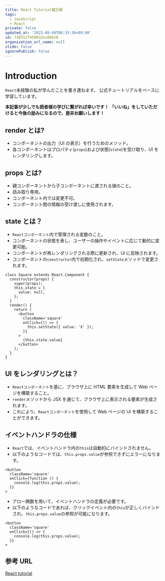 ```yaml
---
title: React Tutorial備忘録
tags:
  - JavaScript
  - React
private: false
updated_at: '2023-09-09T08:33:36+09:00'
id: 730312f959032ec00428
organization_url_name: null
slide: false
ignorePublish: false
---
```


# Introduction

`React`未経験の私が学んだことを書き連ねます。
公式チュートリアルをベースに学習しています。

**本記事が少しでも読者様の学びに繋がれば幸いです！**
**「いいね」をしていただけると今後の励みになるので、是非お願いします！**

## render とは?

- コンポーネントの出力（UI の表示）を行うためのメソッド。
- 各コンポーネントはプロパティ(`props`)および状態(`state`)を受け取り、UI をレンダリングします。

## props とは?

- 親コンポーネントから子コンポーネントに渡される値のこと。
- 読み取り専用。
- コンポーネント内では変更不可。
- コンポーネント間の情報の受け渡しに使用されます。

## state とは？

- `Reactコンポーネント`内で管理される変数のこと。
- コンポーネントの状態を表し、ユーザーの操作やイベントに応じて動的に変更可能。
- コンポーネントが再レンダリングされる際に更新され、UI に反映されます。
- コンポーネントの`constructor`内で初期化され、`setState`メソッドで変更されます。

```console
class Square extends React.Component {
  constructor(props) {
    super(props);
    this.state = {
      value: null,
    };
  }
  render() {
    return (
      <button
        className='square'
        onClick={() => {
          this.setState({ value: 'X' });
        }}
      >
        {this.state.value}
      </button>
    );
  }
}
```

## UI をレンダリングとは？

- `Reactコンポーネント`を基に、ブラウザ上に HTML 要素を生成して Web ページを構築すること。
- `render`メソッドから JSX を通じて、ブラウザ上に表示される要素が生成されます。
- これにより、`Reactコンポーネント`を使用して Web ページの UI を構築することができます。

## イベントハンドラの仕様

- `React`では、イベントハンドラ内の`this`は自動的にバインドされません。
- 以下のようなコードでは、`this.props.value`が参照できずにエラーになります。

```console
<button
  className='square'
  onClick={function () {
    console.log(this.props.value);
  }}
>
```

- アロー関数を用いて、イベントハンドラの定義が必要です。
- 以下のようなコードであれば、クリックイベント内の`this`が正しくバインドされ、`this.props.value`の参照が可能になります。

```console
<button
  className='square'
  onClick={() => {
    console.log(this.props.value);
  }}
>

```

## 参考 URL

[React tutorial](https://ja.reactjs.org/tutorial/tutorial.html 'React Tutorial')
